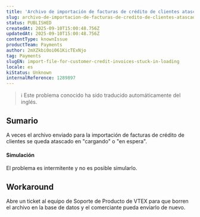 ```yaml
---
title: 'Archivo de importación de facturas de crédito de clientes atascado en la carga'
slug: archivo-de-importacion-de-facturas-de-credito-de-clientes-atascado-en-la-carga
status: PUBLISHED
createdAt: 2025-09-10T15:00:48.756Z
updatedAt: 2025-09-10T15:00:48.756Z
contentType: knownIssue
productTeam: Payments
author: 2mXZkbi0oi061KicTExNjo
tag: Payments
slugEN: import-file-for-customer-credit-invoices-stuck-in-loading
locale: es
kiStatus: Unknown
internalReference: 1289897
---
```


>ℹ️ Este problema conocido ha sido traducido automáticamente del inglés.

## Sumario


A veces el archivo enviado para la importación de facturas de crédito de clientes se queda atascado en "cargando" o "en espera".


#### Simulación


El problema es intermitente y no es posible simularlo.

## Workaround


Abre un ticket al equipo de Soporte de Producto de VTEX para que borren el archivo en la base de datos y el comerciante pueda enviarlo de nuevo.



